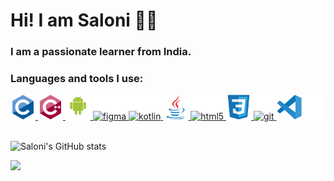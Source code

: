 <h1>Hi! I am Saloni 👋🏼</h1>
<h3>I am a passionate learner from India. </h3>

<h3>Languages and tools I use:</h3>
<div style="text-align=center; background-color:white">
  <a href="https://www.cprogramming.com/" target="_blank"> <img src="https://raw.githubusercontent.com/devicons/devicon/master/icons/c/c-original.svg" alt="c" width="40" height="40"/> </a>
  <a href="https://www.cplusplus.com/" target="_blank"> <img src="https://raw.githubusercontent.com/devicons/devicon/master/icons/cplusplus/cplusplus-original.svg" alt="cpp" width="40" height="40"/> </a>
    <a href="https://developer.android.com/studio" target="_blank"> <img src="https://github.com/devicons/devicon/blob/master/icons/android/android-original-wordmark.svg" alt="android" width="40" height="40"/> </a> 
  <a href="https://www.figma.com/files/recent?fuid=1026829279322308153" target="_blank"> <img src="https://github.com/saloni33/devicon/blob/master/icons/figma/figma-original.svg" alt="figma" width="40" height="40"/> </a>
  <a href="https://kotlinlang.org/" target="_blank"> <img src="https://github.com/saloni33/devicon/blob/master/icons/kotlin/kotlin-original.svg" alt="kotlin" width="40" height="40"/> </a>  
  <a href="https://www.java.com" target="_blank"> <img src="https://raw.githubusercontent.com/devicons/devicon/master/icons/java/java-original.svg" alt="java" width="40" height="40"/> </a>
  <a href="https://www.w3.org/html/" target="_blank"> <img src="https://www.vectorlogo.zone/logos/w3_html5/w3_html5-icon.svg" alt="html5" width="40" height="40"/> </a> 
  <a href="https://www.w3schools.com/css/" target="_blank"> <img src="https://raw.githubusercontent.com/devicons/devicon/master/icons/css3/css3-original.svg" alt="css3" width="40" height="40"/> </a> 
  <a href="https://git-scm.com/" target="_blank"> <img src="https://www.vectorlogo.zone/logos/git-scm/git-scm-icon.svg" alt="git" width="40" height="40"/> </a> 
  <a href="https://code.visualstudio.com/" target="_blank"> <img src="https://raw.githubusercontent.com/devicons/devicon/9f4f5cdb393299a81125eb5127929ea7bfe42889/icons/vscode/vscode-original.svg" alt="vscode" width="40" height="40"/> </a>
  
</div>
<br/>

![Saloni's GitHub stats](https://github-readme-stats.vercel.app/api?username=saloni33&theme=github_dark&show_icons=true)
<!-- [![Top Langs](https://github-readme-stats.vercel.app/api/top-langs/?username=saloni33&layout=compact&theme=github_dark)](https://github.com/saloni33/github-readme-stats)
 -->

<img height="180em" src="https://github-readme-stats.vercel.app/api/top-langs/?username=saloni33&hide_border=false&layout=compact&theme=github_dark&show_icons=true" />
